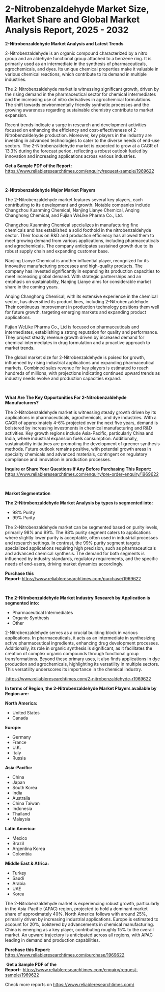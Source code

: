 <p><h1>2-Nitrobenzaldehyde Market Size, Market Share and Global Market Analysis Report, 2025 - 2032</h1></p><p><strong>2-Nitrobenzaldehyde Market Analysis and Latest Trends</strong></p>
<p><p>2-Nitrobenzaldehyde is an organic compound characterized by a nitro group and an aldehyde functional group attached to a benzene ring. It is primarily used as an intermediate in the synthesis of pharmaceuticals, agrochemicals, and dyes. Its unique chemical properties make it valuable in various chemical reactions, which contribute to its demand in multiple industries.</p><p>The 2-Nitrobenzaldehyde market is witnessing significant growth, driven by the rising demand in the pharmaceutical sector for chemical intermediates and the increasing use of nitro derivatives in agrochemical formulations. The shift towards environmentally friendly synthetic processes and the growing awareness regarding sustainable chemistry contribute to market expansion.</p><p>Recent trends indicate a surge in research and development activities focused on enhancing the efficiency and cost-effectiveness of 2-Nitrobenzaldehyde production. Moreover, key players in the industry are investing in advanced technologies to cater to the diverse needs of end-use sectors. The 2-Nitrobenzaldehyde market is expected to grow at a CAGR of 13.3% during the forecast period, reflecting a robust outlook fueled by innovation and increasing applications across various industries.</p></p>
<p><strong>Get a Sample PDF of the Report:&nbsp;</strong> <a href="https://www.reliableresearchtimes.com/enquiry/request-sample/1969622?utm_campaign=3264&utm_medium=2&utm_source=Github&utm_content=ia&utm_term=03042025&utm_id=2-nitrobenzaldehyde">https://www.reliableresearchtimes.com/enquiry/request-sample/1969622</a></p>
<p>&nbsp;</p>
<p><strong>2-Nitrobenzaldehyde Major Market Players</strong></p>
<p><p>The 2-Nitrobenzaldehyde market features several key players, each contributing to its development and growth. Notable companies include Changzhou Xuanming Chemical, Nanjing Lianye Chemical, Anqing Changhong Chemical, and Fujian WeLike Pharma Co., Ltd.</p><p>Changzhou Xuanming Chemical specializes in manufacturing fine chemicals and has established a solid foothold in the nitrobenzaldehyde sector. Their focus on R&D and production efficiency has allowed them to meet growing demand from various applications, including pharmaceuticals and agrochemicals. The company anticipates sustained growth due to its robust supply chain and expanding customer base.</p><p>Nanjing Lianye Chemical is another influential player, recognized for its innovative manufacturing processes and high-quality products. The company has invested significantly in expanding its production capacities to meet increasing global demand. With strategic partnerships and an emphasis on sustainability, Nanjing Lianye aims for considerable market share in the coming years.</p><p>Anqing Changhong Chemical, with its extensive experience in the chemical sector, has diversified its product lines, including 2-Nitrobenzaldehyde. Their continuous improvement in production technology positions them well for future growth, targeting emerging markets and expanding product applications.</p><p>Fujian WeLike Pharma Co., Ltd is focused on pharmaceuticals and intermediates, establishing a strong reputation for quality and performance. They project steady revenue growth driven by increased demand for chemical intermediates in drug formulation and a proactive approach to market trends.</p><p>The global market size for 2-Nitrobenzaldehyde is poised for growth, influenced by rising industrial applications and expanding pharmaceutical markets. Combined sales revenue for key players is estimated to reach hundreds of millions, with projections indicating continued upward trends as industry needs evolve and production capacities expand.</p></p>
<p>&nbsp;</p>
<p><strong>What Are The Key Opportunities For 2-Nitrobenzaldehyde Manufacturers?</strong></p>
<p><p>The 2-Nitrobenzaldehyde market is witnessing steady growth driven by its applications in pharmaceuticals, agrochemicals, and dye industries. With a CAGR of approximately 4-6% projected over the next five years, demand is bolstered by increasing investments in chemical manufacturing and R&D activities. Key growth regions include Asia-Pacific, particularly China and India, where industrial expansion fuels consumption. Additionally, sustainability initiatives are promoting the development of greener synthesis methods. Future outlook remains positive, with potential growth areas in specialty chemicals and advanced materials, contingent on regulatory compliance and innovation in production processes.</p></p>
<p><strong>Inquire or Share Your Questions If Any Before Purchasing This Report:</strong> <a href="https://www.reliableresearchtimes.com/enquiry/pre-order-enquiry/1969622?utm_campaign=3264&utm_medium=2&utm_source=Github&utm_content=ia&utm_term=03042025&utm_id=2-nitrobenzaldehyde">https://www.reliableresearchtimes.com/enquiry/pre-order-enquiry/1969622</a></p>
<p>&nbsp;</p>
<p><strong>Market Segmentation</strong></p>
<p><strong>The 2-Nitrobenzaldehyde Market Analysis by types is segmented into:</strong></p>
<p><ul><li>98% Purity</li><li>99% Purity</li></ul></p>
<p><p>The 2-Nitrobenzaldehyde market can be segmented based on purity levels, primarily 98% and 99%. The 98% purity segment caters to applications where slightly lower purity is acceptable, often used in industrial processes and research settings. In contrast, the 99% purity segment targets specialized applications requiring high precision, such as pharmaceuticals and advanced chemical synthesis. The demand for both segments is influenced by industry standards, regulatory requirements, and the specific needs of end-users, driving market dynamics accordingly.</p></p>
<p><strong>Purchase this Report:&nbsp;</strong><a href="https://www.reliableresearchtimes.com/purchase/1969622?utm_campaign=3264&utm_medium=2&utm_source=Github&utm_content=ia&utm_term=03042025&utm_id=2-nitrobenzaldehyde">https://www.reliableresearchtimes.com/purchase/1969622</a></p>
<p>&nbsp;</p>
<p><strong>The 2-Nitrobenzaldehyde Market Industry Research by Application is segmented into:</strong></p>
<p><ul><li>Pharmaceutical Intermediates</li><li>Organic Synthesis</li><li>Other</li></ul></p>
<p><p>2-Nitrobenzaldehyde serves as a crucial building block in various applications. In pharmaceuticals, it acts as an intermediate in synthesizing active pharmaceutical ingredients, enhancing drug development processes. Additionally, its role in organic synthesis is significant, as it facilitates the creation of complex organic compounds through functional group transformations. Beyond these primary uses, it also finds applications in dye production and agrochemicals, highlighting its versatility in multiple sectors. This versatility underscores its importance in the chemical industry.</p></p>
<p><a href="https://www.reliableresearchtimes.com/2-nitrobenzaldehyde-r1969622?utm_campaign=3264&utm_medium=2&utm_source=Github&utm_content=ia&utm_term=03042025&utm_id=2-nitrobenzaldehyde">&nbsp;https://www.reliableresearchtimes.com/2-nitrobenzaldehyde-r1969622</a></p>
<p><strong>In terms of Region, the 2-Nitrobenzaldehyde Market Players available by Region are:</strong></p>
<p>
    <p> <strong> North America: </strong>
        <ul>
            <li>United States</li>
            <li>Canada</li>
        </ul>
        </p> 
    <p> <strong> Europe: </strong>
        <ul>
            <li>Germany</li>
            <li>France</li>
            <li>U.K.</li>
            <li>Italy</li>
            <li>Russia</li>
        </ul>
        </p> 
    <p> <strong> Asia-Pacific: </strong>
        <ul>
            <li>China</li>
            <li>Japan</li>
            <li>South Korea</li>
            <li>India</li>
            <li>Australia</li>
            <li>China Taiwan</li>
            <li>Indonesia</li>
            <li>Thailand</li>
            <li>Malaysia</li>
        </ul>
        </p> 
    <p> <strong> Latin America: </strong>
        <ul>
            <li>Mexico</li>
            <li>Brazil</li>
            <li>Argentina Korea</li>
            <li>Colombia</li>
        </ul>
        </p> 
    <p> <strong> Middle East & Africa: </strong>
        <ul>
            <li>Turkey</li>
            <li>Saudi</li>
            <li>Arabia</li>
            <li>UAE</li>
            <li>Korea</li>
        </ul>
    </p>
    </p>
<p><p>The 2-Nitrobenzaldehyde market is experiencing robust growth, particularly in the Asia-Pacific (APAC) region, projected to hold a dominant market share of approximately 40%. North America follows with around 25%, primarily driven by increasing industrial applications. Europe is estimated to account for 20%, bolstered by advancements in chemical manufacturing. China is emerging as a key player, contributing roughly 15% to the overall market. An upward trajectory is anticipated across all regions, with APAC leading in demand and production capabilities.</p></p>
<p><strong>Purchase this Report: </strong><a href="https://www.reliableresearchtimes.com/purchase/1969622?utm_campaign=3264&utm_medium=2&utm_source=Github&utm_content=ia&utm_term=03042025&utm_id=2-nitrobenzaldehyde">https://www.reliableresearchtimes.com/purchase/1969622</a></p>
<p>&nbsp;<strong>Get a Sample PDF of the Report:&nbsp;&nbsp;</strong><a href="https://www.reliableresearchtimes.com/enquiry/request-sample/1969622?utm_campaign=3264&utm_medium=2&utm_source=Github&utm_content=ia&utm_term=03042025&utm_id=2-nitrobenzaldehyde">https://www.reliableresearchtimes.com/enquiry/request-sample/1969622</a></p>
<p><strong></strong></p>
<p>Check more reports on <a href="https://www.reliableresearchtimes.com/?utm_campaign=3264&utm_medium=2&utm_source=Github&utm_content=ia&utm_term=03042025&utm_id=2-nitrobenzaldehyde">https://www.reliableresearchtimes.com/</a></p>
